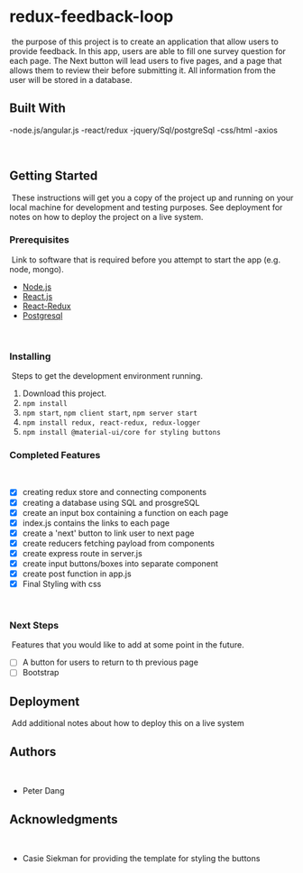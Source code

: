 # redux-feedback-loop
​
the purpose of this project is to create an application that allow users to provide feedback. In this app, 
users are able to fill one survey question for each page. The Next button will lead users to five pages,
and a page that allows them to review their before submitting it. All information from the user will be 
stored in a database.
​
## Built With
​-node.js/angular.js
-react/redux
-jquery/Sql/postgreSql
-css/html
-axios

​
## Getting Started
​
These instructions will get you a copy of the project up and running on your local machine for development and testing purposes. See deployment for notes on how to deploy the project on a live system.
​
### Prerequisites
​
Link to software that is required before you attempt to start the app (e.g. node, mongo).
​
- [Node.js](https://nodejs.org/en/)
- [React.js](https://reactjs.org/)
- [React-Redux](https://react-redux.js.org/)
- [Postgresql](https://www.postgresql.org/)

​
​
### Installing
​
Steps to get the development environment running.
​
1. Download this project.
2. `npm install`
3. `npm start`, `npm client start`, `npm server start`
4. `npm install redux, react-redux, redux-logger`
4. `npm install @material-ui/core for styling buttons`
​
### Completed Features
​
- [X] creating redux store and connecting components
- [X] creating a database using SQL and prosgreSQL
- [X] create an input box containing a function on each page
- [X] index.js contains the links to each page
- [X] create a 'next' button to link user to next page
- [X] create reducers fetching payload from components
- [X] create express route in server.js
- [X] create input buttons/boxes into separate component
- [X] create post function in app.js
- [X] Final Styling with css 

​
### Next Steps
​
Features that you would like to add at some point in the future.
​
- [ ] A button for users to return to th previous page
- [ ] Bootstrap
​
## Deployment
​
Add additional notes about how to deploy this on a live system
​
## Authors
​
* Peter Dang
​
## Acknowledgments
​
* Casie Siekman for providing the template for styling the buttons